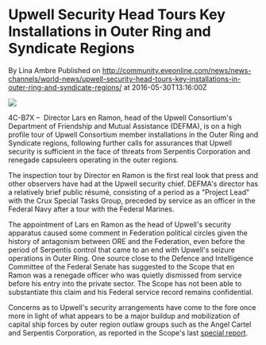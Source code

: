 # Upwell Security Head Tours Key Installations in Outer Ring and Syndicate Regions
By Lina Ambre
Published on http://community.eveonline.com/news/news-channels/world-news/upwell-security-head-tours-key-installations-in-outer-ring-and-syndicate-regions/ at 2016-05-30T13:16:00Z

![](http://web.ccpgamescdn.com/newssystem/media/68780/1/UPWELL_NEWS.png)

4C-B7X –&nbsp; Director Lars en Ramon, head of the Upwell Consortium's Department of Friendship and Mutual Assistance (DEFMA), is on a high profile tour of Upwell Consortium member installations in the Outer Ring and Syndicate regions, following further calls for assurances that Upwell security is sufficient in the face of threats from Serpentis Corporation and renegade capsuleers operating in the outer regions.

The inspection tour by Director en Ramon is the first real look that press and other observers have had at the Upwell security chief. DEFMA's director has a relatively brief public résumé, consisting of a period as a "Project Lead" with the Crux Special Tasks Group, preceded by service as an officer in the Federal Navy after a tour with the Federal Marines.

The appointment of Lars en Ramon as the head of Upwell's security apparatus caused some comment in Federation political circles given the history of antagonism between ORE and the Federation, even before the period of Serpentis control that came to an end with Upwell's seizure operations in Outer Ring. One source close to the Defence and Intelligence Committee of the Federal Senate has suggested to the Scope that en Ramon was a renegade officer who was quietly dismissed from service before his entry into the private sector. The Scope has not been able to substantiate this claim and his Federal service record remains confidential.

Concerns as to Upwell's security arrangements have come to the fore once more in light of what appears to be a major buildup and mobilization of capital ship forces by outer region outlaw groups such as the Angel Cartel and Serpentis Corporation, as reported in the Scope's last [special report](https://www.youtube.com/watch?v=7fNYZNBIkSU).

